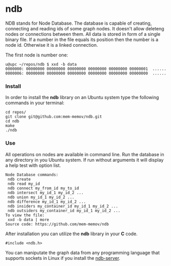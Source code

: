 # ndb

NDB stands for Node Database. The database is capable of creating, connecting and reading ids of some graph nodes. It doesn't allow deleteng nodes or connections between them. All data is stored in form of a single binary file. If a number in the file equals its position then the number is a node id. Otherwise it is a linked connection.

The first node is number one:
```
u@upc ~/repos/ndb $ xxd -b data
0000000: 00000000 00000000 00000000 00000000 00000000 00000001  ......
0000006: 00000000 00000000 00000000 00000000 00000000 00000000  ......
```

### Install

In order to install the **ndb** library on an Ubuntu system type the following commands in your terminal:

```
cd repos/
git clone git@github.com:mem-memov/ndb.git
cd ndb
make
./ndb
```

### Use

All operations on nodes are available in command line. Run the database in any directory in you Ubuntu system. If run without arguments it will display a help test with option list.

```
Node Database commands:
 ndb create
 ndb read my_id
 ndb connect my_from_id my_to_id
 ndb intersect my_id_1 my_id_2 ...
 ndb union my_id_1 my_id_2 ...
 ndb difference my_id_1 my_id_2 ...
 ndb insiders my_container_id my_id_1 my_id_2 ...
 ndb outsiders my_container_id my_id_1 my_id_2 ...
To view the file:
 xxd -b data | more
Source code: https://github.com/mem-memov/ndb
```

After installation you can utilize the **ndb** library in your **C** code.

```
#include <ndb.h>
```

You can maniputate the graph data from any programming language that supports sockets in Linux if you install the [ndb-server](https://github.com/mem-memov/ndb-server).
